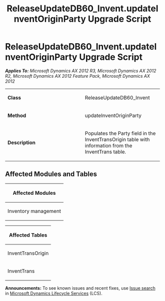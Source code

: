 ﻿---
title: ReleaseUpdateDB60_Invent.updateInventOriginParty Upgrade Script
TOCTitle: ReleaseUpdateDB60_Invent.updateInventOriginParty Upgrade Script
ms:assetid: d68d5885-9946-5474-f8f0-576befdb9c4e
ms:mtpsurl: https://msdn.microsoft.com/en-us/library/JJ687049(v=AX.60)
ms:contentKeyID: 49711497
ms.date: 05/18/2015
mtps_version: v=AX.60
---

# ReleaseUpdateDB60\_Invent.updateInventOriginParty Upgrade Script 


_**Applies To:** Microsoft Dynamics AX 2012 R3, Microsoft Dynamics AX 2012 R2, Microsoft Dynamics AX 2012 Feature Pack, Microsoft Dynamics AX 2012_

<table>
<colgroup>
<col style="width: 50%" />
<col style="width: 50%" />
</colgroup>
<tbody>
<tr class="odd">
<td><p><strong>Class</strong></p></td>
<td><p>ReleaseUpdateDB60_Invent</p></td>
</tr>
<tr class="even">
<td><p><strong>Method</strong></p></td>
<td><p>updateInventOriginParty</p></td>
</tr>
<tr class="odd">
<td><p><strong>Description</strong></p></td>
<td><p>Populates the Party field in the InventTransOrigin table with information from the InventTrans table.</p></td>
</tr>
</tbody>
</table>


## Affected Modules and Tables

<table>
<colgroup>
<col style="width: 100%" />
</colgroup>
<thead>
<tr class="header">
<th><p>Affected Modules</p></th>
</tr>
</thead>
<tbody>
<tr class="odd">
<td><p>Inventory management</p></td>
</tr>
</tbody>
</table>


<table>
<colgroup>
<col style="width: 100%" />
</colgroup>
<thead>
<tr class="header">
<th><p>Affected Tables</p></th>
</tr>
</thead>
<tbody>
<tr class="odd">
<td><p>InventTransOrigin</p></td>
</tr>
<tr class="even">
<td><p>InventTrans</p></td>
</tr>
</tbody>
</table>

  
**Announcements:** To see known issues and recent fixes, use [Issue search](http://go.microsoft.com/fwlink/?linkid=389258) in [Microsoft Dynamics Lifecycle Services](http://go.microsoft.com/fwlink/?linkid=306505) (LCS).

